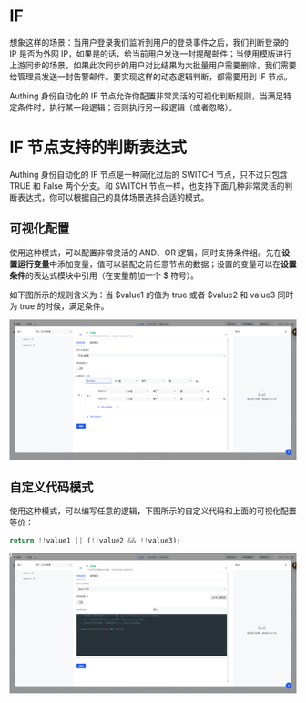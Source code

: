 # IF

想象这样的场景：当用户登录我们监听到用户的登录事件之后，我们判断登录的 IP 是否为外网 IP，如果是的话，给当前用户发送一封提醒邮件；当使用模版进行上游同步的场景，如果此次同步的用户对比结果为大批量用户需要删除，我们需要给管理员发送一封告警邮件。要实现这样的动态逻辑判断，都需要用到 IF 节点。

Authing 身份自动化的 IF 节点允许你配置非常灵活的可视化判断规则，当满足特定条件时，执行某一段逻辑；否则执行另一段逻辑（或者忽略）。

# IF 节点支持的判断表达式

Authing 身份自动化的 IF 节点是一种简化过后的 SWITCH 节点，只不过只包含 TRUE 和 False 两个分支。和 SWITCH 节点一样，也支持下面几种非常灵活的判断表达式，你可以根据自己的具体场景选择合适的模式。

## 可视化配置

使用这种模式，可以配置非常灵活的 AND、OR 逻辑，同时支持条件组。先在<strong>设置运行变量</strong>中添加变量，值可以装配之前任意节点的数据；设置的变量可以在<strong>设置条件</strong>的表达式模块中引用（在变量前加一个 $ 符号）。

如下图所示的规则含义为：当 $value1 的值为 true 或者 $value2 和 value3 同时为 true 的时候，满足条件。

![](../static/MD90bH10noaKUgxDGC8c50jan9c.png)

## 自定义代码模式

使用这种模式，可以编写任意的逻辑，下图所示的自定义代码和上面的可视化配置等价：

```typescript
return !!value1 || (!!value2 && !!value3);
```

![](../static/G3HUbaylIoUejgxFN5McWGvAnbe.png)
